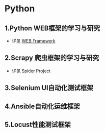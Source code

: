 # Python

## 1.Python WEB框架的学习与研究
  - 详见 [WEB Framework](https://github.com/jidongdeatao/Python/tree/master/Web%20Framework)
## 2.Scrapy 爬虫框架的学习与研究
  - 详见 Spider Project
## 3.Selenium UI自动化测试框架

## 4.Ansible自动化运维框架

## 5.Locust性能测试框架
